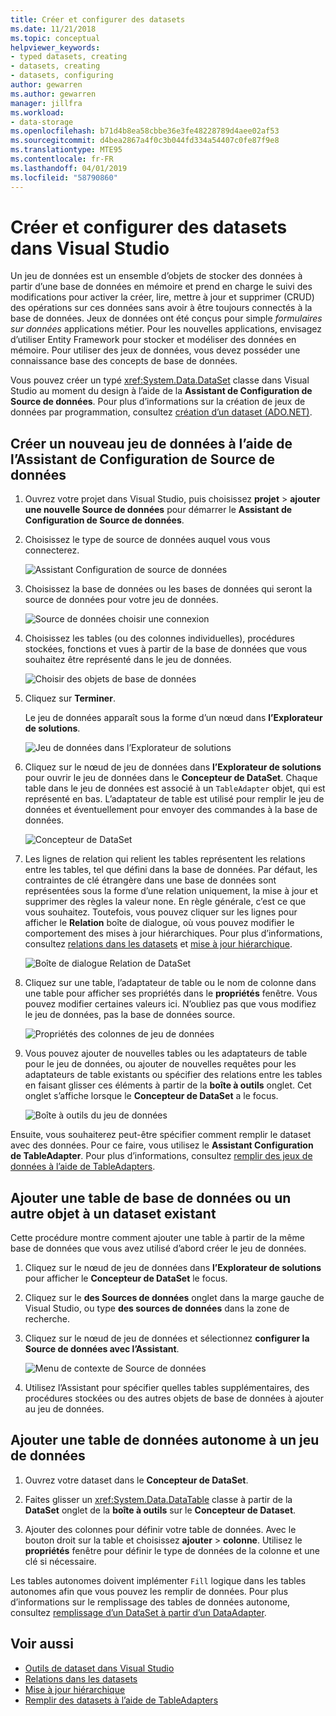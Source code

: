 ```yaml
---
title: Créer et configurer des datasets
ms.date: 11/21/2018
ms.topic: conceptual
helpviewer_keywords:
- typed datasets, creating
- datasets, creating
- datasets, configuring
author: gewarren
ms.author: gewarren
manager: jillfra
ms.workload:
- data-storage
ms.openlocfilehash: b71d4b8ea58cbbe36e3fe48228789d4aee02af53
ms.sourcegitcommit: d4bea2867a4f0c3b044fd334a54407c0fe87f9e8
ms.translationtype: MTE95
ms.contentlocale: fr-FR
ms.lasthandoff: 04/01/2019
ms.locfileid: "58790860"
---
```

# <a name="create-and-configure-datasets-in-visual-studio"></a>Créer et configurer des datasets dans Visual Studio

Un jeu de données est un ensemble d’objets de stocker des données à partir d’une base de données en mémoire et prend en charge le suivi des modifications pour activer la créer, lire, mettre à jour et supprimer (CRUD) des opérations sur ces données sans avoir à être toujours connectés à la base de données. Jeux de données ont été conçus pour simple *formulaires sur données* applications métier. Pour les nouvelles applications, envisagez d’utiliser Entity Framework pour stocker et modéliser des données en mémoire. Pour utiliser des jeux de données, vous devez posséder une connaissance base des concepts de base de données.

Vous pouvez créer un typé <xref:System.Data.DataSet> classe dans Visual Studio au moment du design à l’aide de la **Assistant de Configuration de Source de données**. Pour plus d’informations sur la création de jeux de données par programmation, consultez [création d’un dataset (ADO.NET)](/dotnet/framework/data/adonet/dataset-datatable-dataview/creating-a-dataset).

## <a name="create-a-new-dataset-by-using-the-data-source-configuration-wizard"></a>Créer un nouveau jeu de données à l’aide de l’Assistant de Configuration de Source de données

1. Ouvrez votre projet dans Visual Studio, puis choisissez **projet** > **ajouter une nouvelle Source de données** pour démarrer le **Assistant de Configuration de Source de données**.

2. Choisissez le type de source de données auquel vous vous connecterez.

     ![Assistant Configuration de source de données](../data-tools/media/data-source-configuration-wizard.png)

3. Choisissez la base de données ou les bases de données qui seront la source de données pour votre jeu de données.

     ![Source de données choisir une connexion](../data-tools/media/data-source-choose-a-connection.png)

4. Choisissez les tables (ou des colonnes individuelles), procédures stockées, fonctions et vues à partir de la base de données que vous souhaitez être représenté dans le jeu de données.

     ![Choisir des objets de base de données](../data-tools/media/raddata-chose-objects.png)

5. Cliquez sur **Terminer**.

   Le jeu de données apparaît sous la forme d’un nœud dans **l’Explorateur de solutions**.

   ![Jeu de données dans l’Explorateur de solutions](../data-tools/media/dataset-in-solution-explorer.png)

6. Cliquez sur le nœud de jeu de données dans **l’Explorateur de solutions** pour ouvrir le jeu de données dans le **Concepteur de DataSet**. Chaque table dans le jeu de données est associé à un `TableAdapter` objet, qui est représenté en bas. L’adaptateur de table est utilisé pour remplir le jeu de données et éventuellement pour envoyer des commandes à la base de données.

   ![Concepteur de DataSet](../data-tools/media/dataset-designer.png)

7. Les lignes de relation qui relient les tables représentent les relations entre les tables, tel que défini dans la base de données. Par défaut, les contraintes de clé étrangère dans une base de données sont représentées sous la forme d’une relation uniquement, la mise à jour et supprimer des règles la valeur none. En règle générale, c’est ce que vous souhaitez. Toutefois, vous pouvez cliquer sur les lignes pour afficher le **Relation** boîte de dialogue, où vous pouvez modifier le comportement des mises à jour hiérarchiques. Pour plus d’informations, consultez [relations dans les datasets](../data-tools/relationships-in-datasets.md) et [mise à jour hiérarchique](../data-tools/hierarchical-update.md).

     ![Boîte de dialogue Relation de DataSet](../data-tools/media/raddata-relation-dialog.png)

8. Cliquez sur une table, l’adaptateur de table ou le nom de colonne dans une table pour afficher ses propriétés dans le **propriétés** fenêtre. Vous pouvez modifier certaines valeurs ici. N’oubliez pas que vous modifiez le jeu de données, pas la base de données source.

     ![Propriétés des colonnes de jeu de données](../data-tools/media/dataset-column-properties.png)

9. Vous pouvez ajouter de nouvelles tables ou les adaptateurs de table pour le jeu de données, ou ajouter de nouvelles requêtes pour les adaptateurs de table existants ou spécifier des relations entre les tables en faisant glisser ces éléments à partir de la **boîte à outils** onglet. Cet onglet s’affiche lorsque le **Concepteur de DataSet** a le focus.

     ![Boîte à outils du jeu de données](../data-tools/media/raddata-dataset-toolbox.png)

Ensuite, vous souhaiterez peut-être spécifier comment remplir le dataset avec des données. Pour ce faire, vous utilisez le **Assistant Configuration de TableAdapter**. Pour plus d’informations, consultez [remplir des jeux de données à l’aide de TableAdapters](../data-tools/fill-datasets-by-using-tableadapters.md).

## <a name="add-a-database-table-or-other-object-to-an-existing-dataset"></a>Ajouter une table de base de données ou un autre objet à un dataset existant

Cette procédure montre comment ajouter une table à partir de la même base de données que vous avez utilisé d’abord créer le jeu de données.

1. Cliquez sur le nœud de jeu de données dans **l’Explorateur de solutions** pour afficher le **Concepteur de DataSet** le focus.

2. Cliquez sur le **des Sources de données** onglet dans la marge gauche de Visual Studio, ou type **des sources de données** dans la zone de recherche.

3. Cliquez sur le nœud de jeu de données et sélectionnez **configurer la Source de données avec l’Assistant**.

     ![Menu de contexte de Source de données](../data-tools/media/data-source-context-menu.png)

4. Utilisez l’Assistant pour spécifier quelles tables supplémentaires, des procédures stockées ou des autres objets de base de données à ajouter au jeu de données.

## <a name="add-a-stand-alone-data-table-to-a-dataset"></a>Ajouter une table de données autonome à un jeu de données

1. Ouvrez votre dataset dans le **Concepteur de DataSet**.

2. Faites glisser un <xref:System.Data.DataTable> classe à partir de la **DataSet** onglet de la **boîte à outils** sur le **Concepteur de Dataset**.

3. Ajouter des colonnes pour définir votre table de données. Avec le bouton droit sur la table et choisissez **ajouter** > **colonne**. Utilisez le **propriétés** fenêtre pour définir le type de données de la colonne et une clé si nécessaire.

Les tables autonomes doivent implémenter `Fill` logique dans les tables autonomes afin que vous pouvez les remplir de données. Pour plus d’informations sur le remplissage des tables de données autonome, consultez [remplissage d’un DataSet à partir d’un DataAdapter](/dotnet/framework/data/adonet/populating-a-dataset-from-a-dataadapter).

## <a name="see-also"></a>Voir aussi

- [Outils de dataset dans Visual Studio](../data-tools/dataset-tools-in-visual-studio.md)
- [Relations dans les datasets](../data-tools/relationships-in-datasets.md)
- [Mise à jour hiérarchique](../data-tools/hierarchical-update.md)
- [Remplir des datasets à l’aide de TableAdapters](../data-tools/fill-datasets-by-using-tableadapters.md)